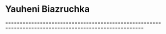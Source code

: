 # Yauheni Biazruchka
======================================================================================================